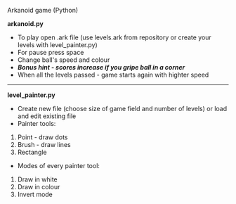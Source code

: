 Arkanoid game (Python)

**arkanoid.py**
* To play open .ark file (use levels.ark from repository or create your levels with level_painter.py)
* For pause press space
* Change ball's speed and colour
* ***Bonus hint - scores increase if you gripe ball in a corner***
* When all the levels passed - game starts again with highter speed

***
**level_painter.py**
* Create new file (choose size of game field and number of levels) or load and edit existing file
* Painter tools:
1. Point - draw dots
2. Brush - draw lines
3. Rectangle
* Modes of every painter tool:
1. Draw in white
2. Draw in colour
3. Invert mode